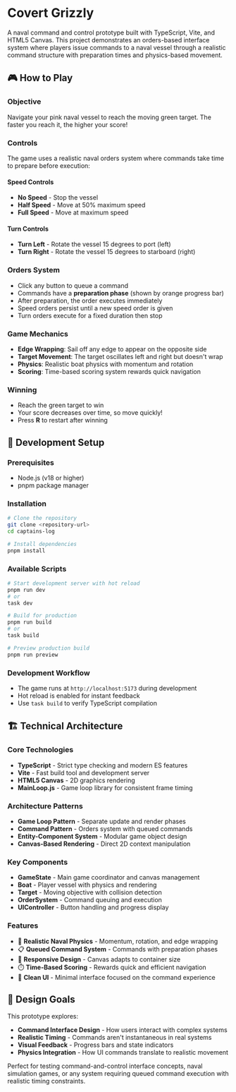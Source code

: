 # Covert Grizzly

A naval command and control prototype built with TypeScript, Vite, and HTML5 Canvas. This project demonstrates an orders-based interface system where players issue commands to a naval vessel through a realistic command structure with preparation times and physics-based movement.

## 🎮 How to Play

### Objective
Navigate your pink naval vessel to reach the moving green target. The faster you reach it, the higher your score!

### Controls
The game uses a realistic naval orders system where commands take time to prepare before execution:

#### Speed Controls
- **No Speed** - Stop the vessel
- **Half Speed** - Move at 50% maximum speed
- **Full Speed** - Move at maximum speed

#### Turn Controls
- **Turn Left** - Rotate the vessel 15 degrees to port (left)
- **Turn Right** - Rotate the vessel 15 degrees to starboard (right)

### Orders System
- Click any button to queue a command
- Commands have a **preparation phase** (shown by orange progress bar)
- After preparation, the order executes immediately
- Speed orders persist until a new speed order is given
- Turn orders execute for a fixed duration then stop

### Game Mechanics
- **Edge Wrapping**: Sail off any edge to appear on the opposite side
- **Target Movement**: The target oscillates left and right but doesn't wrap
- **Physics**: Realistic boat physics with momentum and rotation
- **Scoring**: Time-based scoring system rewards quick navigation

### Winning
- Reach the green target to win
- Your score decreases over time, so move quickly!
- Press **R** to restart after winning

## 🚀 Development Setup

### Prerequisites
- Node.js (v18 or higher)
- pnpm package manager

### Installation
```bash
# Clone the repository
git clone <repository-url>
cd captains-log

# Install dependencies
pnpm install
```

### Available Scripts
```bash
# Start development server with hot reload
pnpm run dev
# or
task dev

# Build for production
pnpm run build
# or
task build

# Preview production build
pnpm run preview
```

### Development Workflow
- The game runs at `http://localhost:5173` during development
- Hot reload is enabled for instant feedback
- Use `task build` to verify TypeScript compilation

## 🏗️ Technical Architecture

### Core Technologies
- **TypeScript** - Strict type checking and modern ES features
- **Vite** - Fast build tool and development server
- **HTML5 Canvas** - 2D graphics rendering
- **MainLoop.js** - Game loop library for consistent frame timing

### Architecture Patterns
- **Game Loop Pattern** - Separate update and render phases
- **Command Pattern** - Orders system with queued commands
- **Entity-Component System** - Modular game object design
- **Canvas-Based Rendering** - Direct 2D context manipulation

### Key Components
- **GameState** - Main game coordinator and canvas management
- **Boat** - Player vessel with physics and rendering
- **Target** - Moving objective with collision detection
- **OrderSystem** - Command queuing and execution
- **UIController** - Button handling and progress display

### Features
- 🎯 **Realistic Naval Physics** - Momentum, rotation, and edge wrapping
- 📋 **Queued Command System** - Commands with preparation phases
- 📱 **Responsive Design** - Canvas adapts to container size
- ⏱️ **Time-Based Scoring** - Rewards quick and efficient navigation
- 🎨 **Clean UI** - Minimal interface focused on the command experience

## 🎯 Design Goals

This prototype explores:
- **Command Interface Design** - How users interact with complex systems
- **Realistic Timing** - Commands aren't instantaneous in real systems
- **Visual Feedback** - Progress bars and state indicators
- **Physics Integration** - How UI commands translate to realistic movement

Perfect for testing command-and-control interface concepts, naval simulation games, or any system requiring queued command execution with realistic timing constraints.
